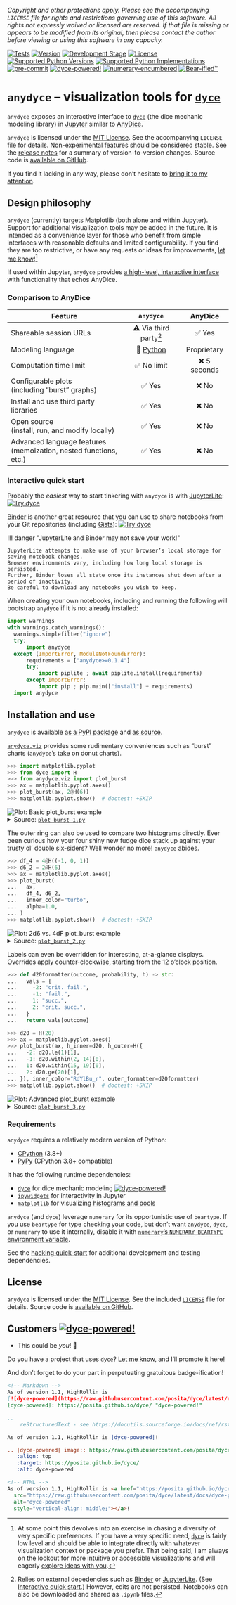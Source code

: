 <!---
  !!!!!!!!!!!!!!!!!!!!!!!!!!!!!!!!!!!!!!!!!!!!!!!!!!!!!!!!!!!!!!!!!!!!
  !!!!!!!!!!!!!!! IMPORTANT: READ THIS BEFORE EDITING! !!!!!!!!!!!!!!!
  !!!!!!!!!!!!!!!!!!!!!!!!!!!!!!!!!!!!!!!!!!!!!!!!!!!!!!!!!!!!!!!!!!!!
  Please keep each sentence on its own unwrapped line.
  It looks like crap in a text editor, but it has no effect on rendering, and it allows much more useful diffs.
  Thank you!

  WARNING: THIS DOCUMENT MUST BE SELF-CONTAINED.
  ALL LINKS MUST BE ABSOLUTE.
  This file is used on GitHub and PyPi (via setup.cfg).
  There is no guarantee that other docs/resources will be available where this content is displayed.
-->

*Copyright and other protections apply.
Please see the accompanying ``LICENSE`` file for rights and restrictions governing use of this software.
All rights not expressly waived or licensed are reserved.
If that file is missing or appears to be modified from its original, then please contact the author before viewing or using this software in any capacity.*

[![Tests](https://github.com/posita/anydyce/actions/workflows/unit-tests.yaml/badge.svg)](https://github.com/posita/anydyce/actions/workflows/unit-tests.yaml)
[![Version](https://img.shields.io/pypi/v/anydyce/0.1.4.svg)](https://pypi.org/project/anydyce/0.1.4/)
[![Development Stage](https://img.shields.io/pypi/status/anydyce/0.1.4.svg)](https://pypi.org/project/anydyce/0.1.4/)
[![License](https://img.shields.io/pypi/l/anydyce/0.1.4.svg)](http://opensource.org/licenses/MIT)
[![Supported Python Versions](https://img.shields.io/pypi/pyversions/anydyce/0.1.4.svg)](https://pypi.org/project/anydyce/0.1.4/)
[![Supported Python Implementations](https://img.shields.io/pypi/implementation/anydyce/0.1.4.svg)](https://pypi.org/project/anydyce/0.1.4/)
[![pre-commit](https://img.shields.io/badge/pre--commit-enabled-brightgreen?logo=pre-commit&logoColor=white)](https://github.com/pre-commit/pre-commit)
[![``dyce``-powered!](https://raw.githubusercontent.com/posita/dyce/latest/docs/dyce-powered.svg)](https://posita.github.io/dyce/)
[![``numerary``-encumbered](https://raw.githubusercontent.com/posita/numerary/latest/docs/numerary-encumbered.svg)](https://posita.github.io/numerary/)
[![Bear-ified™](https://raw.githubusercontent.com/beartype/beartype-assets/main/badge/bear-ified.svg)](https://beartype.rtfd.io/)

# ``anydyce`` – visualization tools for [``dyce``](https://posita.github.io/dyce/)

``anydyce`` exposes an interactive interface to [``dyce``](https://posita.github.io/dyce/) (the dice mechanic modeling library) in [Jupyter](https://jupyter.org/) similar to [AnyDice](https://anydice.com/).

``anydyce`` is licensed under the [MIT License](https://opensource.org/licenses/MIT).
See the accompanying ``LICENSE`` file for details.
Non-experimental features should be considered stable.
See the [release notes](https://posita.github.io/anydyce/0.1/notes/) for a summary of version-to-version changes.
Source code is [available on GitHub](https://github.com/posita/anydyce).

If you find it lacking in any way, please don’t hesitate to [bring it to my attention](https://posita.github.io/anydyce/0.1/contrib/).

## Design philosophy

``anydyce`` (currently) targets Matplotlib (both alone and within Jupyter).
Support for additional visualization tools may be added in the future.
It is intended as a convenience layer for those who benefit from simple interfaces with reasonable defaults and limited configurability.
If you find they are too restrictive, or have any requests or ideas for improvements, [let me know](https://posita.github.io/anydyce/0.1/contrib/#starting-discussions-and-filing-issues)![^1]

[^1]:

    At some point this devolves into an exercise in chasing a diversity of very specific preferences.
    If you have a very specific need, [``dyce``](https://posita.github.io/dyce/) is fairly low level and should be able to integrate directly with whatever visualization context or package you prefer.
    That being said, I am always on the lookout for more intuitive or accessible visualizations and will eagerly [explore ideas with you](https://posita.github.io/anydyce/0.1/contrib/#starting-discussions-and-filing-issues).

If used within Jupyter, ``anydyce`` provides [a high-level, interactive interface](https://posita.github.io/anydyce/0.1/anydyce/#anydyce.viz.jupyter_visualize) with functionality that echos AnyDice.

### Comparison to AnyDice

| Feature | ``anydyce`` | AnyDice |
|---|:---:|:---:|
| Shareable session URLs | ⚠️ Via third party[^2] | ✅ Yes |
| Modeling language | 🐍 [Python](https://www.python.org/) | Proprietary |
| Computation time limit | ✅ No limit | ❌ 5 seconds |
| Configurable plots<br>(including “burst” graphs) | ✅ Yes | ❌ No |
| Install and use third party libraries | ✅ Yes | ❌ No |
| Open source<br>(install, run, and modify locally) | ✅ Yes | ❌ No |
| Advanced language features<br>(memoization, nested functions, etc.) | ✅ Yes | ❌ No |

[^2]:

    Relies on external depedencies such as [Binder](https://mybinder.org/) or [JupyterLite](https://jupyterlite.readthedocs.io/en/latest/).
    (See [Interactive quick start](#interactive-quick-start).)
    However, edits are not persisted.
    Notebooks can also be downloaded and shared as ``.ipynb`` files.

### Interactive quick start

Probably the _easiest_ way to start tinkering with ``anydyce`` is with [JupyterLite](https://jupyterlite.readthedocs.io/):
[![Try dyce](https://jupyterlite.readthedocs.io/en/latest/_static/badge.svg)](https://posita.github.io/dyce-notebooks/lab/?path=notebooks%2Fanydyce_intro.ipynb)

[Binder](https://mybinder.org/) is another great resource that you can use to share notebooks from your Git repositories (including [Gists](https://gist.github.com/)):
[![Try dyce](https://mybinder.org/badge_logo.svg)](https://mybinder.org/v2/gh/posita/dyce-notebooks/HEAD?labpath=notebooks%2Fanydyce_intro.ipynb)

!!! danger "JupyterLite and Binder may not save your work!"

    JupyterLite attempts to make use of your browser’s local storage for saving notebook changes.
    Browser environments vary, including how long local storage is persisted.
    Further, Binder loses all state once its instances shut down after a period of inactivity.
    Be careful to download any notebooks you wish to keep.

When creating your own notebooks, including and running the following will bootstrap ``anydyce`` if it is not already installed:

``` python
import warnings
with warnings.catch_warnings():
  warnings.simplefilter("ignore")
  try:
      import anydyce
  except (ImportError, ModuleNotFoundError):
      requirements = ["anydyce>=0.1.4"]
      try:
          import piplite ; await piplite.install(requirements)
      except ImportError:
          import pip ; pip.main(["install"] + requirements)
  import anydyce
```

## Installation and use

``anydyce`` is available [as a PyPI package](https://pypi.python.org/pypi/anydyce/) and [as source](https://github.com/posita/anydyce).

[``anydyce.viz``](https://posita.github.io/anydyce/0.1/anydyce.viz/) provides some rudimentary conveniences such as “burst” charts (``anydyce``’s take on donut charts).

``` python
>>> import matplotlib.pyplot
>>> from dyce import H
>>> from anydyce.viz import plot_burst
>>> ax = matplotlib.pyplot.axes()
>>> plot_burst(ax, 2@H(6))
>>> matplotlib.pyplot.show()  # doctest: +SKIP

```

<!-- Should match any title of the corresponding plot title -->
<picture>
  <source srcset="https://raw.githubusercontent.com/posita/anydyce/v0.1.4/docs/assets/plot_burst_1_dark.png" media="(prefers-color-scheme: dark)">
  <img alt="Plot: Basic plot_burst example" src="https://raw.githubusercontent.com/posita/anydyce/v0.1.4/docs/assets/plot_burst_1_light.png#gh-light-mode-only"><span style="display: none"><img alt="Plot: Taking the lowest or highest die of 2d6" src="https://raw.githubusercontent.com/posita/anydyce/v0.1.4/docs/assets/plot_burst_1_dark.png#gh-dark-mode-only"></span>
</picture>

<details>
<summary>Source: <a href="https://raw.githubusercontent.com/posita/anydyce/v0.1.4/docs/assets/plot_burst_1.py"><code>plot_burst_1.py</code></a></summary>

``` python
--8<-- "docs/assets/plot_burst_1.py"
```
</details>

The outer ring can also be used to compare two histograms directly.
Ever been curious how your four shiny new fudge dice stack up against your trusty ol’ double six-siders?
Well wonder no more!
``anydyce`` abides.

``` python
>>> df_4 = 4@H((-1, 0, 1))
>>> d6_2 = 2@H(6)
>>> ax = matplotlib.pyplot.axes()
>>> plot_burst(
...   ax,
...   df_4, d6_2,
...   inner_color="turbo",
...   alpha=1.0,
... )
>>> matplotlib.pyplot.show()  # doctest: +SKIP

```

<!-- Should match any title of the corresponding plot title -->
<picture>
  <source srcset="https://raw.githubusercontent.com/posita/anydyce/v0.1.4/docs/assets/plot_burst_2_dark.png" media="(prefers-color-scheme: dark)">
  <img alt="Plot: 2d6 vs. 4dF plot_burst example" src="https://raw.githubusercontent.com/posita/anydyce/v0.1.4/docs/assets/plot_burst_2_light.png#gh-light-mode-only"><span style="display: none"><img alt="Plot: Taking the lowest or highest die of 2d6" src="https://raw.githubusercontent.com/posita/anydyce/v0.1.4/docs/assets/plot_burst_2_dark.png#gh-dark-mode-only"></span>
</picture>

<details>
<summary>Source: <a href="https://raw.githubusercontent.com/posita/anydyce/v0.1.4/docs/assets/plot_burst_2.py"><code>plot_burst_2.py</code></a></summary>

``` python
--8<-- "docs/assets/plot_burst_2.py"
```
</details>

Labels can even be overridden for interesting, at-a-glance displays.
Overrides apply counter-clockwise, starting from the 12 o’clock position.

``` python
>>> def d20formatter(outcome, probability, h) -> str:
...   vals = {
...     -2: "crit. fail.",
...     -1: "fail.",
...     1: "succ.",
...     2: "crit. succ.",
...   }
...   return vals[outcome]

>>> d20 = H(20)
>>> ax = matplotlib.pyplot.axes()
>>> plot_burst(ax, h_inner=d20, h_outer=H({
...   -2: d20.le(1)[1],
...   -1: d20.within(2, 14)[0],
...   1: d20.within(15, 19)[0],
...   2: d20.ge(20)[1],
... }), inner_color="RdYlBu_r", outer_formatter=d20formatter)
>>> matplotlib.pyplot.show()  # doctest: +SKIP

```

<!-- Should match any title of the corresponding plot title -->
<picture>
  <source srcset="https://raw.githubusercontent.com/posita/anydyce/v0.1.4/docs/assets/plot_burst_3_dark.png" media="(prefers-color-scheme: dark)">
  <img alt="Plot: Advanced plot_burst example" src="https://raw.githubusercontent.com/posita/anydyce/v0.1.4/docs/assets/plot_burst_3_light.png#gh-light-mode-only"><span style="display: none"><img alt="Plot: Taking the lowest or highest die of 2d6" src="https://raw.githubusercontent.com/posita/anydyce/v0.1.4/docs/assets/plot_burst_3_dark.png#gh-dark-mode-only"></span>
</picture>

<details>
<summary>Source: <a href="https://raw.githubusercontent.com/posita/anydyce/v0.1.4/docs/assets/plot_burst_3.py"><code>plot_burst_3.py</code></a></summary>

``` python
--8<-- "docs/assets/plot_burst_3.py"
```
</details>

### Requirements

``anydyce`` requires a relatively modern version of Python:

* [CPython](https://www.python.org/) (3.8+)
* [PyPy](http://pypy.org/) (CPython 3.8+ compatible)

It has the following runtime dependencies:

* [``dyce``](https://pypi.org/project/dyce/) for dice mechanic modeling [![``dyce``-powered!](https://raw.githubusercontent.com/posita/dyce/latest/docs/dyce-powered.svg)](https://posita.github.io/dyce/)
* [``ipywidgets``](https://ipywidgets.readthedocs.io/) for interactivity in Jupyter
* [``matplotlib``](https://matplotlib.org/) for visualizing [histograms and pools](https://posita.github.io/dyce/latest/countin/)

``anydyce`` (and ``dyce``) leverage ``numerary`` for its opportunistic use of ``beartype``. If you use ``beartype`` for type checking your code, but don’t want ``anydyce``, ``dyce``, or ``numerary`` to use it internally, disable it with [``numerary``’s ``NUMERARY_BEARTYPE`` environment variable](https://posita.github.io/numerary/latest/#requirements).

See the [hacking quick-start](https://posita.github.io/anydyce/0.1/contrib/#hacking-quick-start) for additional development and testing dependencies.

## License

``anydyce`` is licensed under the [MIT License](https://opensource.org/licenses/MIT).
See the included [``LICENSE``](https://posita.github.io/anydyce/0.1/license/) file for details.
Source code is [available on GitHub](https://github.com/posita/anydyce).

## Customers [![``dyce``-powered!](https://raw.githubusercontent.com/posita/dyce/latest/docs/dyce-powered.svg)](https://posita.github.io/dyce/)

* This could be _you_! 👋

Do you have a project that uses ``dyce``?
[Let me know](https://posita.github.io/anydyce/0.1/contrib/#starting-discussions-and-filing-issues), and I’ll promote it here!

And don’t forget to do your part in perpetuating gratuitous badge-ification!

``` markdown
<!-- Markdown -->
As of version 1.1, HighRollin is
[![dyce-powered](https://raw.githubusercontent.com/posita/dyce/latest/docs/dyce-powered.svg)][dyce-powered]!
[dyce-powered]: https://posita.github.io/dyce/ "dyce-powered!"
```

``` rst
..
    reStructuredText - see https://docutils.sourceforge.io/docs/ref/rst/directives.html#image

As of version 1.1, HighRollin is |dyce-powered|!

.. |dyce-powered| image:: https://raw.githubusercontent.com/posita/dyce/latest/docs/dyce-powered.svg
   :align: top
   :target: https://posita.github.io/dyce/
   :alt: dyce-powered
```

``` html
<!-- HTML -->
As of version 1.1, HighRollin is <a href="https://posita.github.io/dyce/"><img
  src="https://raw.githubusercontent.com/posita/dyce/latest/docs/dyce-powered.svg"
  alt="dyce-powered"
  style="vertical-align: middle;"></a>!
```
